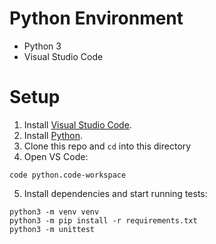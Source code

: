 # Python Environment

- Python 3
- Visual Studio Code

# Setup

1. Install [Visual Studio Code](https://code.visualstudio.com/).
2. Install [Python](https://www.python.org/downloads/).
3. Clone this repo and `cd` into this directory
4. Open VS Code:
```
code python.code-workspace
```
5. Install dependencies and start running tests:
```
python3 -m venv venv
python3 -m pip install -r requirements.txt
python3 -m unittest
```
